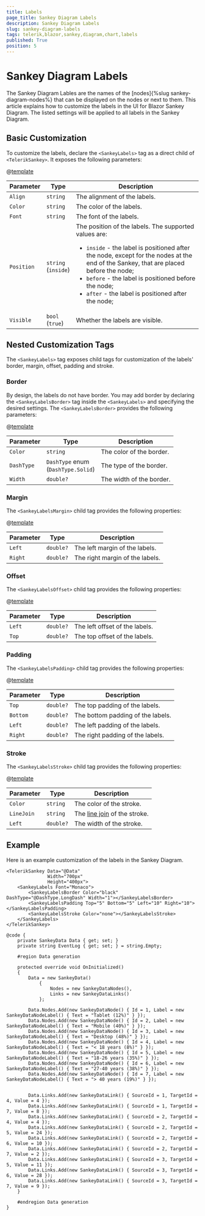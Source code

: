 ```yaml
---
title: Labels
page_title: Sankey Diagram Labels
description: Sankey Diagram Labels
slug: sankey-diagram-labels
tags: telerik,blazor,sankey,diagram,chart,labels
published: True
position: 5
---
```


# Sankey Diagram Labels

The Sankey Diagram Lables are the names of the [nodes]{%slug sankey-diagram-nodes%} that can be displayed on the nodes or next to them. This article explains how to customize the labels in the UI for Blazor Sankey Diagram. The listed settings will be applied to all labels in the Sankey Diagram.

## Basic Customization

To customize the labels, declare the `<SankeyLabels>` tag as a direct child of `<TelerikSankey>`. It exposes the following parameters:

@[template](/_contentTemplates/common/parameters-table-styles.md#table-layout)

| Parameter | Type | Description |
| --------- | ---- | ----------- |
| `Align` | `string` | The alignment of the labels. |
| `Color` | `string` | The color of the labels. |
| `Font` | `string` | The font of the labels. |
| `Position` | `string` <br/> (`inside`) | The position of the labels. The supported values are: <ul><li>`inside` - the label is positioned after the node, except for the nodes at the end of the Sankey, that are placed before the node;</li><li>`before` - the label is positioned before the node; </li><li>`after` - the label is positioned after the node; </li></ul> |
| `Visible` | `bool` <br/> (`true`) | Whether the labels are visible. |


## Nested Customization Tags

The `<SankeyLabels>` tag exposes child tags for customization of the labels' border, margin, offset, padding and stroke.

### Border

By design, the labels do not have border. You may add border by declaring the `<SankeyLabelsBorder>` tag inside the `<SankeyLabels>` and specifying the desired settings. The  `<SankeyLabelsBorder>` provides the following parameters:

@[template](/_contentTemplates/common/parameters-table-styles.md#table-layout)

| Parameter | Type | Description |
| --------- | ---- | ----------- |
| `Color` | `string` | The color of the border. |
| `DashType` | `DashType` enum <br/> (`DashType.Solid`) | The type of the border. |
| `Width` | `double?` | The width of the border. |

### Margin

The `<SankeyLabelsMargin>` child tag provides the following properties:

@[template](/_contentTemplates/common/parameters-table-styles.md#table-layout)

| Parameter | Type | Description |
| --------- | ---- | ----------- |
| `Left` | `double?` | The left margin of the labels. |
| `Right` | `double?` | The right margin of the labels. |

### Offset

The `<SankeyLabelsOffset>` child tag provides the following properties:

@[template](/_contentTemplates/common/parameters-table-styles.md#table-layout)

| Parameter | Type | Description |
| --------- | ---- | ----------- |
| `Left` | `double?` | The left offset of the labels. |
| `Top` | `double?` | The top offset of the labels. |

### Padding

The `<SankeyLabelsPadding>` child tag provides the following properties:

@[template](/_contentTemplates/common/parameters-table-styles.md#table-layout)

| Parameter | Type | Description |
| --------- | ---- | ----------- |
| `Top` | `double?` | The top padding of the labels. |
| `Bottom` | `double?` | The bottom padding of the labels. |
| `Left` | `double?` | The left padding of the labels. |
| `Right` | `double?` | The right padding of the labels. |

### Stroke

The `<SankeyLabelsStroke>` child tag provides the following properties:

@[template](/_contentTemplates/common/parameters-table-styles.md#table-layout)

| Parameter | Type | Description |
| --------- | ---- | ----------- |
| `Color` | `string` | The color of the stroke. |
| `LineJoin` | `string` | The [line join](https://developer.mozilla.org/en-US/docs/Web/SVG/Attribute/stroke-linejoin) of the stroke. |
| `Left` | `double?` | The width of the stroke. |

## Example

Here is an example customization of the labels in the Sankey Diagram.

````CSHTML
<TelerikSankey Data="@Data"
               Width="700px"
               Height="400px">
    <SankeyLabels Font="Monaco">
        <SankeyLabelsBorder Color="black" DashType="@DashType.LongDash" Width="1"></SankeyLabelsBorder>
        <SankeyLabelsPadding Top="5" Bottom="5" Left="10" Right="10"></SankeyLabelsPadding>
        <SankeyLabelsStroke Color="none"></SankeyLabelsStroke>
    </SankeyLabels>
</TelerikSankey>

@code {
    private SankeyData Data { get; set; }
    private string EventLog { get; set; } = string.Empty;

    #region Data generation

    protected override void OnInitialized()
    {
        Data = new SankeyData()
            {
                Nodes = new SankeyDataNodes(),
                Links = new SankeyDataLinks()
            };

        Data.Nodes.Add(new SankeyDataNode() { Id = 1, Label = new SankeyDataNodeLabel() { Text = "Tablet (12%)" } });
        Data.Nodes.Add(new SankeyDataNode() { Id = 2, Label = new SankeyDataNodeLabel() { Text = "Mobile (40%)" } });
        Data.Nodes.Add(new SankeyDataNode() { Id = 3, Label = new SankeyDataNodeLabel() { Text = "Desktop (48%)" } });
        Data.Nodes.Add(new SankeyDataNode() { Id = 4, Label = new SankeyDataNodeLabel() { Text = "< 18 years (8%)" } });
        Data.Nodes.Add(new SankeyDataNode() { Id = 5, Label = new SankeyDataNodeLabel() { Text = "18-26 years (35%)" } });
        Data.Nodes.Add(new SankeyDataNode() { Id = 6, Label = new SankeyDataNodeLabel() { Text = "27-40 years (38%)" } });
        Data.Nodes.Add(new SankeyDataNode() { Id = 7, Label = new SankeyDataNodeLabel() { Text = "> 40 years (19%)" } });


        Data.Links.Add(new SankeyDataLink() { SourceId = 1, TargetId = 4, Value = 4 });
        Data.Links.Add(new SankeyDataLink() { SourceId = 1, TargetId = 7, Value = 8 });
        Data.Links.Add(new SankeyDataLink() { SourceId = 2, TargetId = 4, Value = 4 });
        Data.Links.Add(new SankeyDataLink() { SourceId = 2, TargetId = 5, Value = 24 });
        Data.Links.Add(new SankeyDataLink() { SourceId = 2, TargetId = 6, Value = 10 });
        Data.Links.Add(new SankeyDataLink() { SourceId = 2, TargetId = 7, Value = 2 });
        Data.Links.Add(new SankeyDataLink() { SourceId = 3, TargetId = 5, Value = 11 });
        Data.Links.Add(new SankeyDataLink() { SourceId = 3, TargetId = 6, Value = 28 });
        Data.Links.Add(new SankeyDataLink() { SourceId = 3, TargetId = 7, Value = 9 });
    }

    #endregion Data generation
}
````
